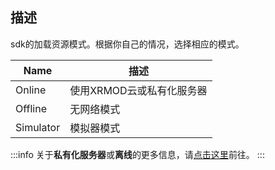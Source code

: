 ## 描述

sdk的加载资源模式。根据你自己的情况，选择相应的模式。

| Name      | 描述                           |
| --------- | ------------------------------------- |
| Online    | 使用XRMOD云或私有化服务器 |
| Offline   | 无网络模式                    |
| Simulator | 模拟器模式                   |


:::info
关于**私有化服务器**或**离线**的更多信息，请[点击这里](https://phantomsxr.com/#pricing)前往。
:::